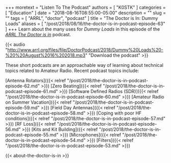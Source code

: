 +++
moretext = "Listen To The Podcast"
authors = [ "K0STK" ]
categories = [ "Education" ]
date = "2018-08-16T08:55:00-05:00"
description = ""
slug = ""
tags = [ "ARRL", "doctor", "podcast" ]
title = "The Doctor is In: Dummy Loads"
aliases = [ "/post/2018/08/16/the-doctor-is-in-podcast-episode-63" ]
+++
Learn about the many uses for
*Dummy Loads*
in this episode of the
[*ARRL The Doctor is in*](http://www.arrl.org/doctor/) podcast. 

<!--more-->

{{< audio "http://www.arrl.org/files/file/DoctorPodcast/2018/Dummy%20Loads%20-%20%20August%2016%202018.mp3" "Download the podcast" >}}

These short podcasts are an approachable way of learning about technical
topics related to Amateur Radio. Recent podcast topics include:

[Antenna Rotators]({{< relref "/post/2018/the-doctor-is-in-podcast-episode-62.md" >}})
[Zero Beating]({{< relref "/post/2018/the-doctor-is-in-podcast-episode-61.md" >}})
[Software Defined Radios (SDR)]({{< relref "/post/2018/the-doctor-is-in-podcast-episode-60.md" >}})
[Amateur Radio on Summer Vacation]({{< relref "/post/2018/the-doctor-is-in-podcast-episode-59.md" >}})
[Field Day Antennas]({{< relref "/post/2018/the-doctor-is-in-podcast-episode-58.md" >}})
[Coping with poor HF conditions]({{< relref "/post/2018/the-doctor-is-in-podcast-episode-57.md" >}})
[RF Loss]({{< relref "/post/2018/the-doctor-is-in-podcast-episode-56.md" >}})
[Kits and Kit Building]({{< relref "/post/2018/the-doctor-is-in-podcast-episode-55.md" >}})
[Microphones]({{< relref "/post/2018/the-doctor-is-in-podcast-episode-54.md" >}})
[Filters]({{< relref "/post/2018/the-doctor-is-in-podcast-episode-53.md" >}})

{{< about-the-doctor-is-in >}}

